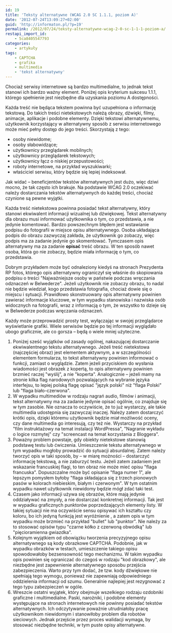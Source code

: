 ```yaml
---
id: 19
title: 'Teksty alternatywne (WCAG 2.0 SC 1.1.1, poziom A)'
date: '2012-07-24T13:09:27+02:00'
guid: 'http://informaton.pl/?p=19'
permalink: /2012/07/24/teksty-alternatywne-wcag-2-0-sc-1-1-1-poziom-a/
restapi_import_id:
    - 5ca8405547793
categories:
    - artykuły
tags:
    - CAPTCHA
    - grafika
    - multimedia
    - 'tekst alternatywny'
---
```


Chociaż serwisy internetowe są bardzo multimedialne, to jednak tekst stanowi ich bardzo ważny element. Poniżej opis kryterium sukcesu 1.1.1, którego spełnienie jest niezbędne dla uzyskania poziomu A dostępności.

<div id="extendedEntryBreak"></div>Każda treść nie będąca tekstem powinna być uzupełniona o informację tekstową. Do takich treści nietekstowych należą obrazy, dźwięki, filmy, animacje, aplikacje i podobne elementy. Dzięki tekstowi alternatywnemu, użytkownik korzystający w alternatywny sposób z serwisu internetowego może mieć pełny dostęp do jego treści. Skorzystają z tego:

- osoby niewidome;
- osoby słabowidzące;
- użytkownicy przeglądarek mobilnych;
- użytkownicy przeglądarek tekstowych;
- użytkownicy łącz o niskiej przepustowości;
- roboty internetowe, na przykład wyszukiwarki;
- właściciel serwisu, który będzie się lepiej indeksował.

Jak widać – beneficjentów tekstów alternatywnych jest dużo, więc dziwi mocno, że tak często ich brakuje. Na podstawie WCAG 2.0 oczekiwać należy dostarczania tekstów alternatywnych do każdej treści, chociaż czynione są pewne wyjątki.

Każda treść nietekstowa powinna posiadać tekst alternatywny, który stanowi ekwiwalent informacji wizualnej lub dźwiękowej. Tekst alternatywny dla obrazu musi informować użytkownika o tym, co przedstawia, a nie jedynie komentować. Bardzo powszechnym błędem jest wstawianie podpisu do fotografii w miejsce opisu alternatywnego. Osoba układająca podpis do obrazu zazwyczaj zakłada, że użytkownik go zobaczy, więc podpis ma za zadanie jedynie go skomentować. Tymczasem opis alternatywny ma za zadanie **opisać** treść obrazu. W ten sposób nawet osoba, która go nie zobaczy, będzie miała informację o tym, co przedstawia.

Dobrym przykładem może być odnaleziony kiedyś na stronach Prezydenta RP fotos, którego opis alternatywny ograniczył się właśnie do skopiowania podpisu o treści "Najważniejsze osoby w państwie podczas wręczania odznaczeń w Belwederze". Jeżeli użytkownik nie zobaczy obrazu, to nadal nie będzie wiedział, kogo przedstawia fotografia, chociaż dowie się o miejscu i sytuacji. Prawidłowo skonstruowany opis alternatywny powinien zawierać informacje kluczowe, w tym wypadku stanowiska i nazwiska osób widocznych na fotografii, wraz z informacją o tym, że wszystko to dzieje się w Belwederze podczas wręczania odznaczeń.

Każdy może przeprowadzić prosty test, wyłączając w swojej przeglądarce wyświetlanie grafiki. Wiele serwisów będzie po tej informacji wyglądało ubogo graficznie, ale co gorsza – będą o wiele mniej użyteczne.

1. Poniżej sześć wyjątków od zasady ogólnej, nakazującej dostarczanie ekwiwalentnego tekstu alternatywnego. Jeżeli treść nietekstowa (najczęściej obraz) jest elementem aktywnym, a w szczególności elementem formularza, to tekst alternatywny powinien informować o funkcji, zamiast o wyglądzie. Zatem jeżeli przyciskiem do wysłania wiadomości jest obrazek z kopertą, to opis alternatywny powinien brzmieć raczej "wyślij", a nie "koperta". Analogicznie – jeżeli mamy na stronie kilka flag narodowych pozwalających na wybranie języka interfejsu, to lepiej polską flagę opisać "język polski" niż "flaga Polski" lub "flaga biało-czerwona".
2. W wypadku multimediów w rodzaju nagrań audio, filmów i animacji, tekst alternatywny ma za zadanie jedynie opisać ogólnie, co znajduje się w tym zasobie. Nie oznacza to oczywiście, że to już wystarczy, ale takie multimedia udostępnia się zazwyczaj inaczej. Należy zatem dostarczyć krótki opis, dzięki któremu użytkownik będzie miał możliwość oceny, czy dane multimedia go interesują, czy też nie. Wystarczy na przykład "film instruktażowy na temat instalacji WordPressa", "Nagranie wykładu o logice rozmytej" czy "screencast na temat korzystania z Bloggera".
3. Poważny problem powstaje, gdy obiekty nietekstowe stanowią podstawę testu lub ćwiczenia. Umieszczenie tekstu alternatywnego w tym wypadku mogłoby prowadzić do sytuacji absurdalnej. Zatem należy tworzyć opis w taki sposób, by – w miarę możności – dostarczyć informację tekstową, a nie zaburzyć testu. Jeżeli zatem zadaniem jest wskazanie francuskiej flagi, to ten obraz nie może mieć opisu "flaga francuska". Dopuszczalne może być opisanie "flaga numer 1", ale lepszym pomysłem byłoby "flaga składająca się z trzech pionowych pasów w kolorach niebieskim, białym i czerwonym". W tym ostatnim wypadku nawet użytkownik niewidomy będzie mógł zdać taki test.
4. Czasem jako informacji używa się obrazów, które mają jedynie oddziaływać na zmysły, a nie dostarczać konkretnej informacji. Tak jest w wypadku graficznych punktorów poprzedzających elementy listy. W takiej sytuacji nie ma oczywiście sensu opisywać ich kształtu czy koloru, bo ich jedyną funkcją jest wyróżnienie , a zatem opis w tym wypadku może brzmieć na przykład "bullet" lub "punktor". Nie należy za to stosować opisów typu "czarne kółko z czerwoną obwódką" lub "pięcioramienna gwiazdka".
5. Kolejnym wyjątkiem od obowiązku tworzenia precyzyjnego opisu alternatywnego są kody obrazkowe CAPTCHA. Podobnie, jak w wypadku obrazków w testach, umieszczenie takiego opisu spowodowałoby bezsensowność tego mechanizmu. W takim wypadku opis powinien się ograniczać do czegoś w rodzaju "kod obrazkowy", ale niezbędne jest zapewnienie alternatywnego sposobu przejścia zabezpieczenia. Warto przy tym dodać, że tzw. kody dźwiękowe nie spełniają tego wymogu, ponieważ nie zapewniają odpowiedniego oddzielenia informacji od szumu. Generalnie najlepiej jest rezygnować z tego typu zabezpieczeń w ogóle.
6. Wreszcie ostatni wyjątek, który obejmuje wszelkiego rodzaju ozdobniki graficzne i multimedialne. Paski, narożniki, i podobne elementy występujące na stronach internetowych nie powinny posiadać tekstów alternatywnych. Ich odczytywanie poważnie utrudniałoby pracę użytkownikom niewidomym i stanowiłoby problem dla robotów sieciowych. Jednak przejście przez proces walidacji wymaga, by stosować niezbędne techniki, w tym puste opisy alternatywne.
